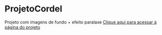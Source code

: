 # ProjetoCordel
 Projeto com imagens de fundo + efeito paralaxe
 <a href="#">Clique aqui para acessar à página do projeto</a>